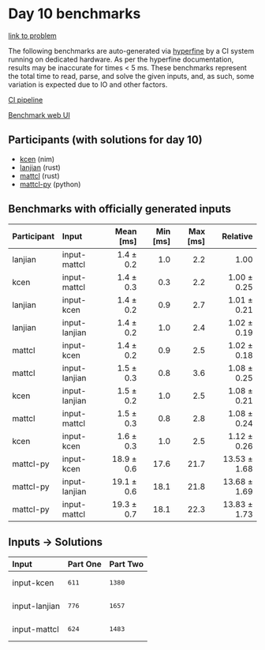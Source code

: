 # Day 10 benchmarks

[link to problem](https://adventofcode.com/2024/day/10)

The following benchmarks are auto-generated via
[hyperfine](https://github.com/sharkdp/hyperfine) by a CI system running on
dedicated hardware. As per the hyperfine documentation, results may be
inaccurate for times < 5 ms. These benchmarks represent the total time to read,
parse, and solve the given inputs, and, as such, some variation is expected due
to IO and other factors.

[CI pipeline](http://ci.papercode.net:8080/teams/main/pipelines/aoc2024)

[Benchmark web UI](https://aoc.ancalagon.black)


## Participants (with solutions for day 10)

- [kcen](https://github.com/kcen/aoc2024) (nim)
- [lanjian](https://github.com/lanjian/aoc-2024) (rust)
- [mattcl](https://github.com/mattcl/aoc2024) (rust)
- [mattcl-py](https://github.com/mattcl/aoc2024-py) (python)


## Benchmarks with officially generated inputs

| Participant | Input | Mean [ms] | Min [ms] | Max [ms] | Relative |
|:---|:---|---:|---:|---:|---:|
| lanjian | input-mattcl | 1.4 ± 0.2 | 1.0 | 2.2 | 1.00 |
| kcen | input-mattcl | 1.4 ± 0.3 | 0.3 | 2.2 | 1.00 ± 0.25 |
| lanjian | input-kcen | 1.4 ± 0.2 | 0.9 | 2.7 | 1.01 ± 0.21 |
| lanjian | input-lanjian | 1.4 ± 0.2 | 1.0 | 2.4 | 1.02 ± 0.19 |
| mattcl | input-kcen | 1.4 ± 0.2 | 0.9 | 2.5 | 1.02 ± 0.18 |
| mattcl | input-lanjian | 1.5 ± 0.3 | 0.8 | 3.6 | 1.08 ± 0.25 |
| kcen | input-lanjian | 1.5 ± 0.2 | 1.0 | 2.5 | 1.08 ± 0.21 |
| mattcl | input-mattcl | 1.5 ± 0.3 | 0.8 | 2.8 | 1.08 ± 0.24 |
| kcen | input-kcen | 1.6 ± 0.3 | 1.0 | 2.5 | 1.12 ± 0.26 |
| mattcl-py | input-kcen | 18.9 ± 0.6 | 17.6 | 21.7 | 13.53 ± 1.68 |
| mattcl-py | input-lanjian | 19.1 ± 0.6 | 18.1 | 21.8 | 13.68 ± 1.69 |
| mattcl-py | input-mattcl | 19.3 ± 0.7 | 18.1 | 22.3 | 13.83 ± 1.73 |


## Inputs -> Solutions

| Input | Part One | Part Two |
|:---|:---|:---|
|input-kcen|<pre>611</pre>|<pre>1380</pre>|
|input-lanjian|<pre>776</pre>|<pre>1657</pre>|
|input-mattcl|<pre>624</pre>|<pre>1483</pre>|